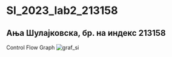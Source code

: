 # SI_2023_lab2_213158
## Ања Шулајковска, бр. на индекс 213158
Control Flow Graph 
![graf_si](https://github.com/Anja213158/SI_2023_lab2_213158/assets/130299219/575d7637-d4ff-4a99-b781-0b82a58691e7)

